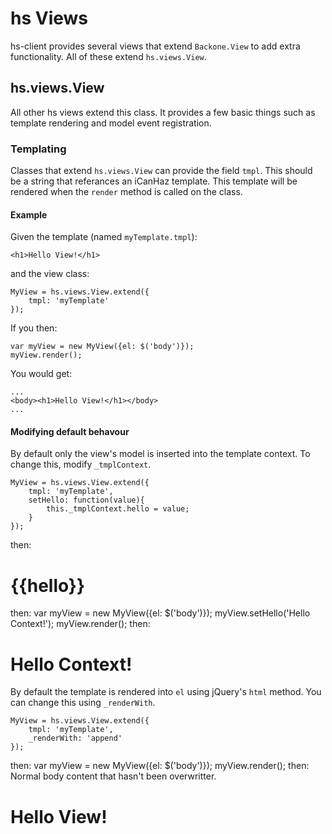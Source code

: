 # hs Views

hs-client provides several views that extend `Backone.View` to add extra functionality. All of these extend `hs.views.View`.

## hs.views.View

All other hs views extend this class. It provides a few basic things such as template rendering and model event registration.

### Templating

Classes that extend `hs.views.View` can provide the field `tmpl`. This should be a string that referances an iCanHaz template. This template will be rendered when the `render` method is called on the class.

#### Example

Given the template (named `myTemplate.tmpl`):

    <h1>Hello View!</h1>

and the view class:

    MyView = hs.views.View.extend({
        tmpl: 'myTemplate'
    });

If you then:

    var myView = new MyView({el: $('body')});
    myView.render();

You would get:

    ...
    <body><h1>Hello View!</h1></body>
    ...

#### Modifying default behavour

By default only the view's model is inserted into the template context. To change this, modify `_tmplContext`.

    MyView = hs.views.View.extend({
        tmpl: 'myTemplate',
        setHello: function(value){
            this._tmplContext.hello = value;
        }
    });
then:
    <h1>{{hello}}</h1>
then:
    var myView = new MyView({el: $('body')});
    myView.setHello('Hello Context!');
    myView.render();
then:
    <body><h1>Hello Context!</h1></body>

By default the template is rendered into `el` using jQuery's `html` method. You can change this using `_renderWith`.

    MyView = hs.views.View.extend({
        tmpl: 'myTemplate',
        _renderWith: 'append'
    });
then:
    var myView = new MyView({el: $('body')});
    myView.render();
then:
    <body>
        Normal body content that hasn't been overwritter.
        <h1>Hello View!</h1>
    </body>